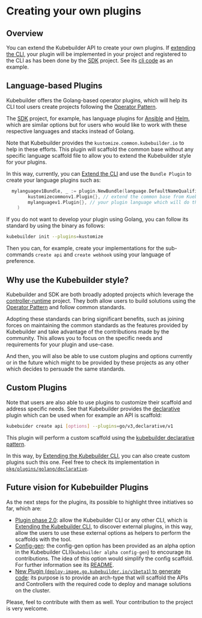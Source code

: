 # Creating your own plugins

## Overview

You can extend the Kubebuilder API to create your own plugins. If [extending the CLI][extending-cli], your plugin will be implemented in your project and registered to the CLI as has been done by the [SDK][sdk] project. See its [cli code][sdk-cli-pkg] as an example.

## Language-based Plugins

Kubebuilder offers the Golang-based operator plugins, which will help its CLI tool users create projects following the [Operator Pattern][operator-pattern].

The [SDK][sdk] project, for example, has language plugins for [Ansible][sdk-ansible] and [Helm][sdk-helm], which are similar options but for users who would like to work with these respective languages and stacks instead of Golang.

Note that Kubebuilder provides the `kustomize.common.kubebuilder.io` to help in these efforts. This plugin will scaffold the common base without any specific language scaffold file to allow you to extend the Kubebuilder style for your plugins.

In this way, currently, you can [Extend the CLI][extending-cli] and use the `Bundle Plugin` to create your language plugins such as:

```go
  mylanguagev1Bundle, _ := plugin.NewBundle(language.DefaultNameQualifier, plugin.Version{Number: 1},
		kustomizecommonv1.Plugin{}, // extend the common base from Kuebebuilder
		mylanguagev1.Plugin{}, // your plugin language which will do the scaffolds for the specific language on top of the common base
	)
```

If you do not want to develop your plugin using Golang, you can follow its standard by using the binary as follows:

```sh
kubebuilder init --plugins=kustomize
``` 

Then you can, for example, create your implementations for the sub-commands `create api` and `create webhook` using your language of preference.

<aside class="note">
<h1>Why use the Kubebuilder style?</h1>

Kubebuilder and SDK are both broadly adopted projects which leverage the [controller-runtime][controller-runtime] project.  They both allow users to build solutions using the [Operator Pattern][operator-pattern] and follow common standards.

Adopting these standards can bring significant benefits, such as joining forces on maintaining the common standards as the features provided by Kubebuilder and take advantage of the contributions made by the community. This allows you to focus on the specific needs and requirements for your plugin and use-case.

And then, you will also be able to use custom plugins and options currently or in the future which might to be provided by these projects as any other which decides to persuade the same standards.

</aside>

## Custom Plugins 

Note that users are also able to use plugins to customize their scaffold and address specific needs. See that Kubebuilder provides the [declarative][declarative-code] plugin which can be used when for example an API is scaffold:

```sh
kubebuider create api [options] --plugins=go/v3,declarative/v1
``` 

This plugin will perform a custom scaffold using the [kubebuilder declarative pattern][kubebuilder-declarative-pattern].

In this way, by [Extending the Kubebuilder CLI][extending-cli], you can also create custom plugins such this one. Feel free to check its implementation in [`pkg/plugins/golang/declarative`][declarative-code].

## Future vision for Kubebuilder Plugins 

As the next steps for the plugins, its possible to highlight three initiatives so far, which are:

- [Plugin phase 2.0][plugin-2.0]: allow the Kubebuilder CLI or any other CLI, which is [Extending the Kubebuilder CLI][extending-cli], to discover external plugins, in this way, allow the users to use these external options as helpers to perform the scaffolds with the tool.   
- [Config-gen][config-gen]: the config-gen option has been provided as an alpha option in the Kubebuilder CLI(`kubebuilder alpha config-gen`) to encourage its contributions. The idea of this option would simplify the config scaffold. For further information see its [README][config-gen-readme].
- [New Plugin (`deploy-image.go.kubebuilder.io/v1beta1`) to generate code][new-plugin-gen]: its purpose is to provide an arch-type that will scaffold the APIs and Controllers with the required code to deploy and manage solutions on the cluster. 

Please, feel to contribute with them as well. Your contribution to the project is very welcome.  

[sdk-cli-pkg]: https://github.com/operator-framework/operator-sdk/blob/master/internal/cmd/operator-sdk/cli/cli.go
[sdk-ansible]: https://github.com/operator-framework/operator-sdk/tree/master/internal/plugins/ansible/v1
[sdk-helm]: https://github.com/operator-framework/operator-sdk/tree/master/internal/plugins/helm/v1
[operator-pattern]: https://kubernetes.io/docs/concepts/extend-kubernetes/operator/
[controller-runtime]: https://github.com/kubernetes-sigs/controller-runtime
[plugin-2.0]: https://github.com/kubernetes-sigs/kubebuilder/issues/1378
[config-gen-readme]: https://github.com/kubernetes-sigs/kubebuilder/blob/master/pkg/cli/alpha/config-gen/README.md
[config-gen]: https://github.com/kubernetes-sigs/kubebuilder/blob/master/pkg/cli/alpha/config-gen
[plugins-phase1-design-doc-1.5]: https://github.com/kubernetes-sigs/kubebuilder/blob/master/designs/extensible-cli-and-scaffolding-plugins-phase-1-5.md
[extending-cli]: extending-cli.md
[new-plugin-gen]: https://github.com/kubernetes-sigs/kubebuilder/blob/master/designs/code-generate-image-plugin.md
[kubebuilder-declarative-pattern]: https://github.com/kubernetes-sigs/kubebuilder-declarative-pattern
[declarative-code]: https://github.com/kubernetes-sigs/kubebuilder/blob/master/pkg/plugins/golang/declarative
[sdk]: https://github.com/operator-framework/operator-sdk